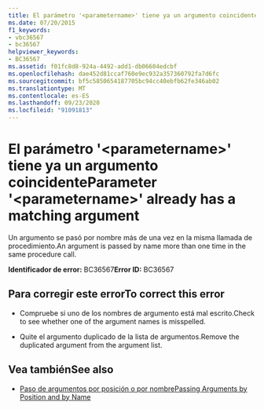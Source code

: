 ```yaml
---
title: El parámetro '<parametername>' tiene ya un argumento coincidente
ms.date: 07/20/2015
f1_keywords:
- vbc36567
- bc36567
helpviewer_keywords:
- BC36567
ms.assetid: f01fc8d8-924a-4492-add1-db06604edcbf
ms.openlocfilehash: dae452d81ccaf760e9ec932a357360792fa7d6fc
ms.sourcegitcommit: bf5c5850654187705bc94cc40ebfb62fe346ab02
ms.translationtype: MT
ms.contentlocale: es-ES
ms.lasthandoff: 09/23/2020
ms.locfileid: "91091813"
---
```

# <a name="parameter-parametername-already-has-a-matching-argument"></a><span data-ttu-id="ee93f-102">El parámetro '\<parametername>' tiene ya un argumento coincidente</span><span class="sxs-lookup"><span data-stu-id="ee93f-102">Parameter '\<parametername>' already has a matching argument</span></span>

<span data-ttu-id="ee93f-103">Un argumento se pasó por nombre más de una vez en la misma llamada de procedimiento.</span><span class="sxs-lookup"><span data-stu-id="ee93f-103">An argument is passed by name more than one time in the same procedure call.</span></span>  
  
 <span data-ttu-id="ee93f-104">**Identificador de error:** BC36567</span><span class="sxs-lookup"><span data-stu-id="ee93f-104">**Error ID:** BC36567</span></span>  
  
## <a name="to-correct-this-error"></a><span data-ttu-id="ee93f-105">Para corregir este error</span><span class="sxs-lookup"><span data-stu-id="ee93f-105">To correct this error</span></span>  
  
- <span data-ttu-id="ee93f-106">Compruebe si uno de los nombres de argumento está mal escrito.</span><span class="sxs-lookup"><span data-stu-id="ee93f-106">Check to see whether one of the argument names is misspelled.</span></span>  
  
- <span data-ttu-id="ee93f-107">Quite el argumento duplicado de la lista de argumentos.</span><span class="sxs-lookup"><span data-stu-id="ee93f-107">Remove the duplicated argument from the argument list.</span></span>  
  
## <a name="see-also"></a><span data-ttu-id="ee93f-108">Vea también</span><span class="sxs-lookup"><span data-stu-id="ee93f-108">See also</span></span>

- [<span data-ttu-id="ee93f-109">Paso de argumentos por posición o por nombre</span><span class="sxs-lookup"><span data-stu-id="ee93f-109">Passing Arguments by Position and by Name</span></span>](../programming-guide/language-features/procedures/passing-arguments-by-position-and-by-name.md)
